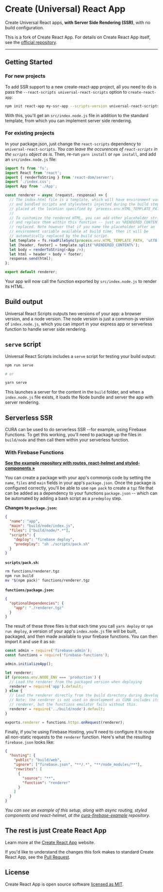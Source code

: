 # Create (Universal) React App

Create Universal React apps, **with Server Side Rendering (SSR)**, with no build configuration.

This is a fork of Create React App. For details on Create React App itself, see the [official repository](https://github.com/facebook/create-react-app/).

---

## Getting Started

### For new projects

To add SSR support to a new create-react-app project, all you need to do is pass the `--react-scripts universal-react-scripts` option to `create-react-app`:

```bash
npm init react-app my-ssr-app --scripts-version universal-react-scripts
```

With this, you'll get an `src/index.node.js` file in addition to the standard template, from which you can implement server side rendering.

### For existing projects

In your package.json, just change the `react-scripts` dependency to `universal-react-scripts`. _You can leave the occurences of `react-scripts` in the `scripts` object as is._ Then, re-run `yarn install` or `npm install`, and add an `src/index.node.js` file:

```js
import fs from 'fs';
import React from 'react';
import { renderToString } from 'react-dom/server';
import './index.css';
import App from './App';

const renderer = async (request, response) => {
  // The index.html file is a template, which will have environment variables
  // and bundled scripts and stylesheets injected during the build step, and
  // placed at the location specified by `process.env.HTML_TEMPLATE_PATH`.
  //
  // To customize the rendered HTML, you can add other placeholder strings,
  // and replace them within this function -- just as %RENDERED_CONTENT% is
  // replaced. Note however that if you name the placeholder after an
  // environment variable available at build time, then it will be
  // automatically replaced by the build script.
  let template = fs.readFileSync(process.env.HTML_TEMPLATE_PATH, 'utf8');
  let [header, footer] = template.split('%RENDERED_CONTENT%');
  let body = renderToString(<App />);
  let html = header + body + footer;
  response.send(html);
};

export default renderer;
```

Your app will now call the function exported by `src/index.node.js` to render its HTML.

## Build output

Universal React Scripts outputs two versions of your app: a browser version, and a node version. The node version is just a common-js version of `index.node.js`, which you can import in your express app or serverless function to handle server side rendering.

## `serve` script

Universal React Scripts includes a `serve` script for testing your build output:

```bash
npm run serve

# or

yarn serve
```

This launches a server for the content in the `build` folder, and when a `index.node.js` file exists, it loads the Node bundle and server the app with server rendering.

## Serverless SSR

CURA can be used to do serverless SSR --for example, using Firebase Functions. To get this working, you'll need to package up the files in `build/node` and then call them within your serverless function.

### With Firebase Functions

**[See the example repository with routes, react-helmet and styled-components &raquo;](https://github.com/jamesknelson/cura-firebase-example)**

You can create a package with your app's commonjs code by setting the `name`, `files` and `main` fields in your app's `package.json`. Once the package is configured correctly, you'll be able to use `npm pack` to create a `tgz` file that can be added as a dependency to your functions `package.json` -- which can be automated by adding a bash script as a `predeploy` step.

**Changes to `package.json`:**

```json
{
  "name": "app",
  "main": "build/node/index.js",
  "files": ["build/node/*.*"],
  "scripts": {
    "deploy": "firebase deploy",
    "predeploy": "sh ./scripts/pack.sh"
  }
}
```

**`scripts/pack.sh`:**

```bash
rm functions/renderer.tgz
npm run build
mv "$(npm pack)" functions/renderer.tgz
```

**`functions/package.json`:**

```json
{
  "optionalDependencies": {
    "app": "./renderer.tgz"
  }
}
```

The result of these three files is that each time you call `yarn deploy` or `npm run deploy`, a version of your app's `index.node.js` file will be built, packaged, and then made available to your firebase functions. You can then import it and use it as so:

```js
const admin = require('firebase-admin');
const functions = require('firebase-functions');

admin.initializeApp();

let renderer;
if (process.env.NODE_ENV === 'production') {
  // Load the renderer from the packaged version when deploying
  renderer = require('app').default;
} else {
  // Load the renderer directly from the build directory during development.
  // Note: the renderer is not used in development as CURA includes its own
  // renderer, but the functions emulator fails without this.
  renderer = require('../build/node').default;
}

exports.renderer = functions.https.onRequest(renderer);
```

Finally, if you're using Firebase Hosting, you'll need to configure it to route all non-static requests to the `renderer` function. Here's what the resulting `firebase.json` looks like:

```json
{
  "hosting": {
    "public": "build/web",
    "ignore": ["firebase.json", "**/.*", "**/node_modules/**"],
    "rewrites": [
      {
        "source": "**",
        "function": "renderer"
      }
    ]
  }
}
```

_You can see an example of this setup, along with async routing, styled components and react-helmet, at the [cura-firebase-example](https://github.com/jamesknelson/cura-firebase-example) repository._

## The rest is just Create React App

Learn more at the [Create React App](https://facebook.github.io/create-react-app/) website.

If you'd like to understand the changes this fork makes to standard Create React App, see the [Pull Request](https://github.com/facebook/create-react-app/pull/6747).

## License

Create React App is open source software [licensed as MIT](https://github.com/facebook/create-react-app/blob/master/LICENSE).
